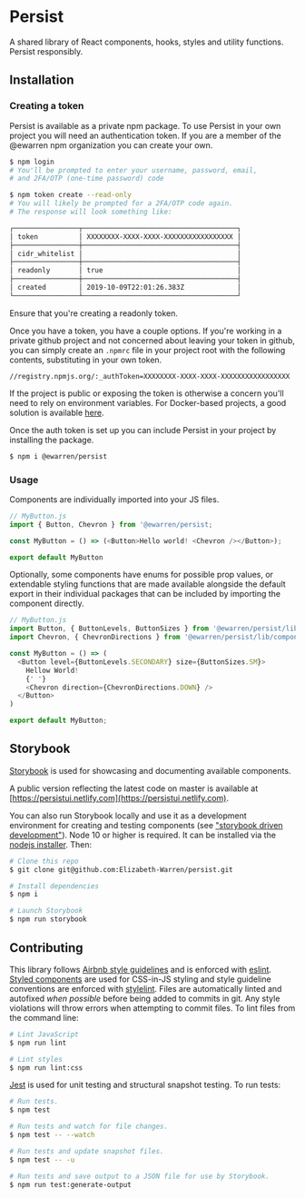 # Persist

A shared library of React components, hooks, styles and utility functions. Persist responsibly.

## Installation

### Creating a token

Persist is available as a private npm package. To use Persist in your own project you will need an authentication token. If you are a member of the @ewarren npm organization you can create your own.

```sh
$ npm login
# You'll be prompted to enter your username, password, email,
# and 2FA/OTP (one-time password) code

$ npm token create --read-only
# You will likely be prompted for a 2FA/OTP code again.
# The response will look something like:

┌────────────────┬──────────────────────────────────────┐
│ token          │ XXXXXXXX-XXXX-XXXX-XXXXXXXXXXXXXXXXX │
├────────────────┼──────────────────────────────────────┤
│ cidr_whitelist │                                      │
├────────────────┼──────────────────────────────────────┤
│ readonly       │ true                                 │
├────────────────┼──────────────────────────────────────┤
│ created        │ 2019-10-09T22:01:26.383Z             │
└────────────────┴──────────────────────────────────────┘

```

Ensure that you're creating a readonly token.

Once you have a token, you have a couple options. If you're working in a private github project and not concerned about leaving your token in github, you can simply create an `.npmrc` file in your project root with the following contents, substituting in your own token.

```
//registry.npmjs.org/:_authToken=XXXXXXXX-XXXX-XXXX-XXXXXXXXXXXXXXXXX
```

If the project is public or exposing the token is otherwise a concern you'll need to rely on environment variables. For Docker-based projects, a good solution is available [here](https://www.alexandraulsh.com/2018/06/25/docker-npmrc-security/).

Once the auth token is set up you can include Persist in your project by installing the package.

```sh
$ npm i @ewarren/persist
```

### Usage

Components are individually imported into your JS files.

```js
// MyButton.js
import { Button, Chevron } from '@ewarren/persist;

const MyButton = () => (<Button>Hello world! <Chevron /></Button>);

export default MyButton
```

Optionally, some components have enums for possible prop values, or extendable styling functions that are made available alongside the default export in their individual packages that can be included by importing the component directly.

```js
// MyButton.js
import Button, { ButtonLevels, ButtonSizes } from '@ewarren/persist/lib/components/Button';
import Chevron, { ChevronDirections } from '@ewarren/persist/lib/components/Chevron';

const MyButton = () => (
  <Button level={ButtonLevels.SECONDARY} size={ButtonSizes.SM}>
    Hellow World!
    {' '}
    <Chevron direction={ChevronDirections.DOWN} />
  </Button>
)

export default MyButton;
```

## Storybook

[Storybook](https://storybook.js.org/docs/basics/introduction/) is used for showcasing and documenting available components.

A public version reflecting the latest code on master is available at [https://persistui.netlify.com](https://persistui.netlify.com).

You can also run Storybook locally and use it as a development environment for creating and testing components (see ["storybook driven development"](https://medium.com/nulogy/storybook-driven-development-a3c517276c07)). Node 10 or higher is required. It can be installed via the [nodejs installer](https://nodejs.org/en/). Then:

```sh
# Clone this repo
$ git clone git@github.com:Elizabeth-Warren/persist.git

# Install dependencies
$ npm i

# Launch Storybook
$ npm run storybook
```

## Contributing

This library follows [Airbnb style guidelines](https://github.com/airbnb/javascript) and is enforced with [eslint](https://eslint.org). [Styled components](https://www.styled-components.com/) are used for CSS-in-JS styling and style guideline conventions are enforced with [stylelint](https://stylelint.io/user-guide). Files are automatically linted and autofixed _when possible_ before being added to commits in git. Any style violations will throw errors when attempting to commit files. To lint files from the command line:

```sh
# Lint JavaScript
$ npm run lint

# Lint styles
$ npm run lint:css
```

[Jest](https://jestjs.io/docs/en/api) is used for unit testing and structural snapshot testing. To run tests:

```sh
# Run tests.
$ npm test

# Run tests and watch for file changes.
$ npm test -- --watch

# Run tests and update snapshot files.
$ npm test -- -u

# Run tests and save output to a JSON file for use by Storybook.
$ npm run test:generate-output
```
